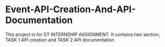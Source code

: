 # Event-API-Creation-And-API-Documentation
This project is for DT INTERNSHIP ASSIGNMENT. It contains two section, TASK 1 API creation and TASK 2 API documentation

